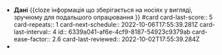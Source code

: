 - **Дані** {{cloze інформація що зберігається на носіях у вигляді, зручному для подальшого опрацювання }} #card
  card-last-score:: 5
  card-repeats:: 1
  card-next-schedule:: 2022-10-06T17:55:39.281Z
  card-last-interval:: 4
  id:: 6339a041-af6e-4cf9-8187-54923c9379ab
  card-ease-factor:: 2.6
  card-last-reviewed:: 2022-10-02T17:55:39.284Z
-